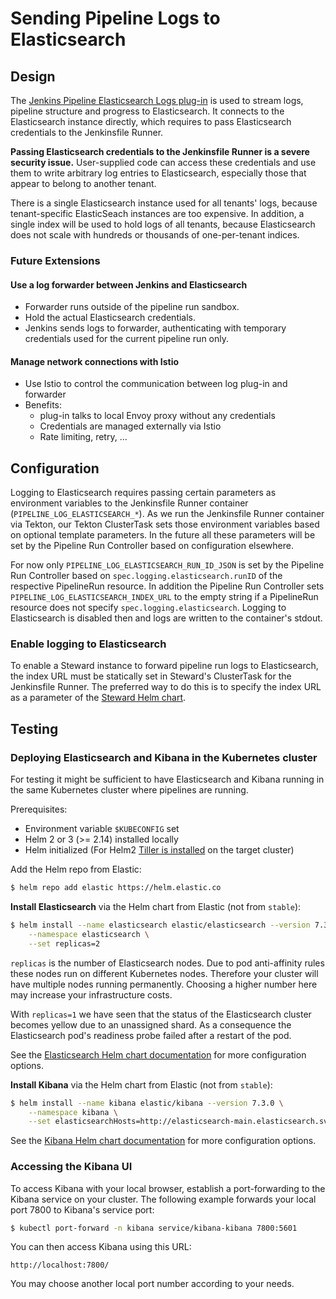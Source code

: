 # Sending Pipeline Logs to Elasticsearch

## Design

The [Jenkins Pipeline Elasticsearch Logs plug-in][jenkins-elasticsearch-logs] is used to stream logs, pipeline structure and progress to Elasticsearch.
It connects to the Elasticsearch instance directly, which requires to pass Elasticsearch credentials to the Jenkinsfile Runner.

__Passing Elasticsearch credentials to the Jenkinsfile Runner is a severe security issue.__
User-supplied code can access these credentials and use them to write arbitrary log entries to Elasticsearch, especially those that appear to belong to another tenant.

There is a single Elasticsearch instance used for all tenants' logs, because tenant-specific ElasticSeach instances are too expensive.
In addition, a single index will be used to hold logs of all tenants, because Elasticsearch does not scale with hundreds or thousands of one-per-tenant indices.

### Future Extensions

#### Use a log forwarder between Jenkins and Elasticsearch

-   Forwarder runs outside of the pipeline run sandbox.
-   Hold the actual Elasticsearch credentials.
-   Jenkins sends logs to forwarder, authenticating with temporary credentials used for the current pipeline run only.

#### Manage network connections with Istio

-   Use Istio to control the communication between log plug-in and forwarder
-   Benefits:
    -   plug-in talks to local Envoy proxy without any credentials
    -   Credentials are managed externally via Istio
    -   Rate limiting, retry, ...

## Configuration

Logging to Elasticsearch requires passing certain parameters as environment variables to the Jenkinsfile Runner container (`PIPELINE_LOG_ELASTICSEARCH_*`).
As we run the Jenkinsfile Runner container via Tekton, our Tekton ClusterTask sets those environment variables based on optional template parameters.
In the future all these parameters will be set by the Pipeline Run Controller based on configuration elsewhere.

For now only `PIPELINE_LOG_ELASTICSEARCH_RUN_ID_JSON` is set by the Pipeline Run Controller based on `spec.logging.elasticsearch.runID` of the respective PipelineRun resource.
In addition the Pipeline Run Controller sets `PIPELINE_LOG_ELASTICSEARCH_INDEX_URL` to the empty string if a PipelineRun resource does not specify `spec.logging.elasticsearch`.
Logging to Elasticsearch is disabled then and logs are written to the container's stdout.

### Enable logging to Elasticsearch

To enable a Steward instance to forward pipeline run logs to Elasticsearch, the index URL must be statically set in Steward's ClusterTask for the Jenkinsfile Runner.
The preferred way to do this is to specify the index URL as a parameter of the [Steward Helm chart](../../charts/steward/README.md).

## Testing

### Deploying Elasticsearch and Kibana in the Kubernetes cluster

For testing it might be sufficient to have Elasticsearch and Kibana running in the same Kubernetes cluster where pipelines are running.

Prerequisites:

-   Environment variable `$KUBECONFIG` set
-   Helm 2 or 3 (>= 2.14) installed locally
-   Helm initialized (For Helm2 [Tiller is installed][tiller-install] on the target cluster)

Add the Helm repo from Elastic:

```bash
$ helm repo add elastic https://helm.elastic.co
```

__Install Elasticsearch__ via the Helm chart from Elastic (not from `stable`):

```bash
$ helm install --name elasticsearch elastic/elasticsearch --version 7.3.0 \
    --namespace elasticsearch \
    --set replicas=2
```

`replicas` is the number of Elasticsearch nodes.
Due to pod anti-affinity rules these nodes run on different Kubernetes nodes.
Therefore your cluster will have multiple nodes running permanently.
Choosing a higher number here may increase your infrastructure costs.

With `replicas=1` we have seen that the status of the Elasticsearch cluster becomes yellow due to an unassigned shard.
As a consequence the Elasticsearch pod's readiness probe failed after a restart of the pod.

See the [Elasticsearch Helm chart documentation][elastic-elasticsearch-helm-chart] for more configuration options.

__Install Kibana__ via the Helm chart from Elastic (not from `stable`):

```bash
$ helm install --name kibana elastic/kibana --version 7.3.0 \
    --namespace kibana \
    --set elasticsearchHosts=http://elasticsearch-main.elasticsearch.svc.cluster.local:9200
```

See the [Kibana Helm chart documentation][elastic-kibana-helm-chart] for more configuration options.

### Accessing the Kibana UI

To access Kibana with your local browser, establish a port-forwarding to the Kibana service on your cluster.
The following example forwards your local port 7800 to Kibana's service port:

```bash
$ kubectl port-forward -n kibana service/kibana-kibana 7800:5601
```

You can then access Kibana using this URL:

    http://localhost:7800/

You may choose another local port number according to your needs.


[elastic-elasticsearch-helm-chart]: https://github.com/elastic/helm-charts/tree/master/elasticsearch
[elastic-kibana-helm-chart]: https://github.com/elastic/helm-charts/tree/master/kibana
[jenkins-elasticsearch-logs]: https://github.com/SAP/elasticsearch-logs-plugin
[tiller-install]: https://rancher.com/docs/rancher/v2.x/en/installation/ha/helm-init/#install-tiller-on-the-cluster
